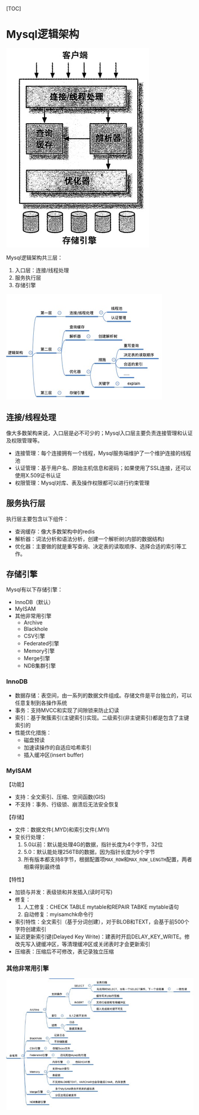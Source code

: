 [TOC]
# Mysql逻辑架构

![image-20200927173710546](resources/Mysql架构/image-20200927173710546.png)

Mysql逻辑架构共三层：

1. 入口层：连接/线程处理
2. 服务执行层
3. 存储引擎

![image-20200927173724155](resources/Mysql架构/image-20200927173724155.png)


## 连接/线程处理
像大多数架构来说，入口层是必不可少的；Mysql入口层主要负责连接管理和认证及权限管理等。

- 连接管理：每个连接拥有一个线程，Mysql服务端维护了一个维护连接的线程池
- 认证管理：基于用户名、原始主机信息和密码；如果使用了SSL连接，还可以使用X.509证书认证
- 权限管理：Mysql对库、表及操作权限都可以进行约束管理

## 服务执行层
执行层主要包含以下组件：

- 查询缓存：像大多数架构中的redis
- 解析器：词法分析和语法分析，创建一个解析树(内部的数据结构)
- 优化器：主要做的就是重写查询、决定表的读取顺序、选择合适的索引等工作。


## 存储引擎
Mysql有以下存储引擎：

- InnoDB（默认）
- MyISAM
- 其他非常用引擎
    - Archive
    - Blackhole
    - CSV引擎
    - Federated引擎
    - Memory引擎
    - Merge引擎
    - NDB集群引擎

### InnoDB

- 数据存储：表空间，由一系列的数据文件组成。存储文件是平台独立的，可以任意复制到各操作系统
- 事务：支持MVCC和实现了间隙锁来防止幻读
- 索引：基于聚簇索引(主键索引)实现。二级索引(非主键索引)都是包含了主键索引的
- 性能优化措施：
    - 磁盘预读
    - 加速读操作的自适应哈希索引
    - 插入缓冲区(insert buffer)

### MyISAM

【功能】
- 支持：全文索引、压缩、空间函数(GIS)
- 不支持：事务、行级锁、崩溃后无法安全恢复

【存储】
- 文件：数据文件(.MYD)和索引文件(.MYI)
- 变长行处理：
    1. 5.0以前：默认能处理4G的数据，指针长度为4个字节，32位
    2. 5.0：默认能处理256TB的数据，因为指针长度为6个字节
    3. 所有版本都支持8字节，根据配置项`MAX_ROW`和`MAX_ROW_LENGTH`配置，两者相乘得到最终值
    

【特性】
- 加锁与并发：表级锁和并发插入(读时可写)
- 修复：
    1. 人工修复：CHECK TABLE mytable和REPAIR TABKE mytable语句
    2. 自动修复：myisamchk命令行
- 索引特性：全文索引（基于分词创建），对于BLOB和TEXT，会基于前500个字符创建索引
- 延迟更新索引键(Delayed Key Write)：建表时开启DELAY_KEY_WRITE。修改先写入键缓冲区，等清理缓冲区或关闭表时才会更新索引
- 压缩表：压缩后不可修改，表记录独立压缩

### 其他非常用引擎

![image-20200927173736720](resources/Mysql架构/image-20200927173736720.png)

